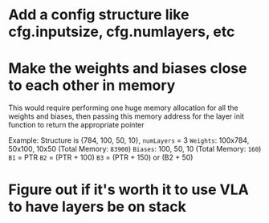 # Add a config structure like cfg.inputsize, cfg.numlayers, etc

# Make the weights and biases close to each other in memory
This would require performing one huge memory allocation for all the weights and biases, 
then passing this memory address for the layer init function to return the appropriate pointer

Example:
Structure is {784, 100, 50, 10}, `numLayers` = 3
`Weights`: 100x784, 50x100, 10x50 	(Total Memory: `83900`)
`Biases`: 100, 50, 10 				(Total Memory: `160`)
`B1` = PTR
`B2` = (PTR + 100)
`B3` = (PTR + 150) or (B2 + 50)

# Figure out if it's worth it to use VLA to have layers be on stack